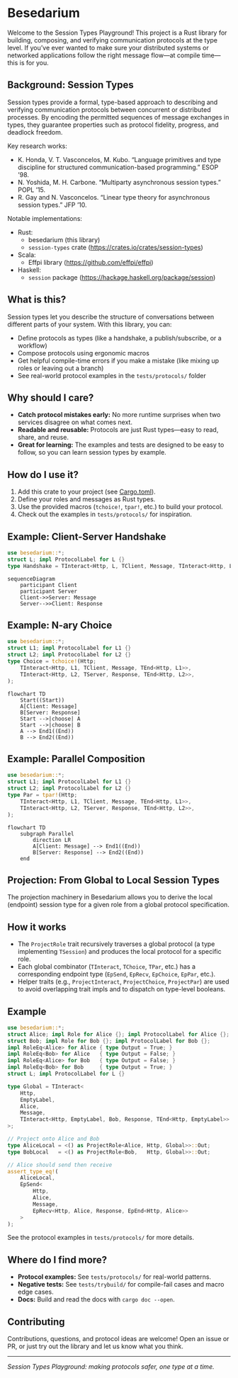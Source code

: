 # Besedarium

Welcome to the Session Types Playground! This project is a Rust library for building, composing, and verifying communication protocols at the type level. If you’ve ever wanted to make sure your distributed systems or networked applications follow the right message flow—at compile time—this is for you.

## Background: Session Types

Session types provide a formal, type-based approach to describing and verifying communication protocols between concurrent or distributed processes. By encoding the permitted sequences of message exchanges in types, they guarantee properties such as protocol fidelity, progress, and deadlock freedom.

Key research works:
- K. Honda, V. T. Vasconcelos, M. Kubo. “Language primitives and type discipline for structured communication-based programming.” ESOP ’98.
- N. Yoshida, M. H. Carbone. “Multiparty asynchronous session types.” POPL ’15.
- R. Gay and N. Vasconcelos. “Linear type theory for asynchronous session types.” JFP ’10.

Notable implementations:
- Rust:
  - besedarium (this library)
  - `session-types` crate (https://crates.io/crates/session-types)
- Scala:
  - Effpi library (https://github.com/effpi/effpi)
- Haskell:
  - `session` package (https://hackage.haskell.org/package/session)

## What is this?

Session types let you describe the structure of conversations between different parts of your system. With this library, you can:

- Define protocols as types (like a handshake, a publish/subscribe, or a workflow)
- Compose protocols using ergonomic macros
- Get helpful compile-time errors if you make a mistake (like mixing up roles or leaving out a branch)
- See real-world protocol examples in the `tests/protocols/` folder

## Why should I care?

- **Catch protocol mistakes early:** No more runtime surprises when two services disagree on what comes next.
- **Readable and reusable:** Protocols are just Rust types—easy to read, share, and reuse.
- **Great for learning:** The examples and tests are designed to be easy to follow, so you can learn session types by example.

## How do I use it?

1. Add this crate to your project (see [Cargo.toml](Cargo.toml)).
2. Define your roles and messages as Rust types.
3. Use the provided macros (`tchoice!`, `tpar!`, etc.) to build your protocol.
4. Check out the examples in `tests/protocols/` for inspiration.

## Example: Client-Server Handshake

```rust
use besedarium::*;
struct L; impl ProtocolLabel for L {}
type Handshake = TInteract<Http, L, TClient, Message, TInteract<Http, L, TServer, Response, TEnd<Http, L>>>;
```

```mermaid
sequenceDiagram
    participant Client
    participant Server
    Client->>Server: Message
    Server-->>Client: Response
```

## Example: N-ary Choice

```rust
use besedarium::*;
struct L1; impl ProtocolLabel for L1 {}
struct L2; impl ProtocolLabel for L2 {}
type Choice = tchoice!(Http;
    TInteract<Http, L1, TClient, Message, TEnd<Http, L1>>,
    TInteract<Http, L2, TServer, Response, TEnd<Http, L2>>,
);
```

```mermaid
flowchart TD
    Start((Start))
    A[Client: Message]
    B[Server: Response]
    Start -->|choose| A
    Start -->|choose| B
    A --> End1((End))
    B --> End2((End))
```

## Example: Parallel Composition

```rust
use besedarium::*;
struct L1; impl ProtocolLabel for L1 {}
struct L2; impl ProtocolLabel for L2 {}
type Par = tpar!(Http;
    TInteract<Http, L1, TClient, Message, TEnd<Http, L1>>,
    TInteract<Http, L2, TServer, Response, TEnd<Http, L2>>,
);
```

```mermaid
flowchart TD
    subgraph Parallel
        direction LR
        A[Client: Message] --> End1((End))
        B[Server: Response] --> End2((End))
    end
```

## Projection: From Global to Local Session Types

The projection machinery in Besedarium allows you to derive the local (endpoint) session type for a given role from a global protocol specification.

## How it works

- The `ProjectRole` trait recursively traverses a global protocol (a type implementing `TSession`) and produces the local protocol for a specific role.
- Each global combinator (`TInteract`, `TChoice`, `TPar`, etc.) has a corresponding endpoint type (`EpSend`, `EpRecv`, `EpChoice`, `EpPar`, etc.).
- Helper traits (e.g., `ProjectInteract`, `ProjectChoice`, `ProjectPar`) are used to avoid overlapping trait impls and to dispatch on type-level booleans.

## Example

```rust
use besedarium::*;
struct Alice; impl Role for Alice {}; impl ProtocolLabel for Alice {};
struct Bob; impl Role for Bob {}; impl ProtocolLabel for Bob {};
impl RoleEq<Alice> for Alice { type Output = True; }
impl RoleEq<Bob> for Alice   { type Output = False; }
impl RoleEq<Alice> for Bob   { type Output = False; }
impl RoleEq<Bob> for Bob     { type Output = True; }
struct L; impl ProtocolLabel for L {}

type Global = TInteract<
    Http,
    EmptyLabel,
    Alice,
    Message,
    TInteract<Http, EmptyLabel, Bob, Response, TEnd<Http, EmptyLabel>>
>;

// Project onto Alice and Bob
type AliceLocal = <() as ProjectRole<Alice, Http, Global>>::Out;
type BobLocal   = <() as ProjectRole<Bob,   Http, Global>>::Out;

// Alice should send then receive
assert_type_eq!(
    AliceLocal,
    EpSend<
        Http,
        Alice,
        Message,
        EpRecv<Http, Alice, Response, EpEnd<Http, Alice>>
    >
);
```

See the protocol examples in `tests/protocols/` for more details.

## Where do I find more?

- **Protocol examples:** See `tests/protocols/` for real-world patterns.
- **Negative tests:** See `tests/trybuild/` for compile-fail cases and macro edge cases.
- **Docs:** Build and read the docs with `cargo doc --open`.

## Contributing

Contributions, questions, and protocol ideas are welcome! Open an issue or PR, or just try out the library and let us know what you think.

---

*Session Types Playground: making protocols safer, one type at a time.*
